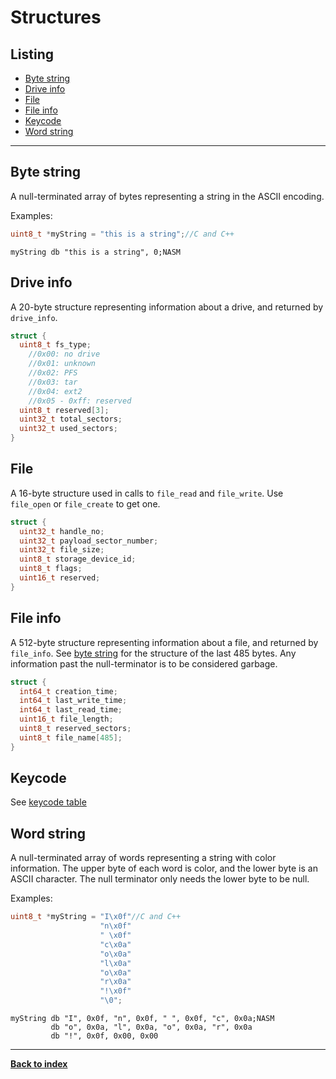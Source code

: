 # Structures
## Listing
* [Byte string](#byte-string)
* [Drive info](#drive-info)
* [File](#file)
* [File info](#file-info)
* [Keycode](#keycode)
* [Word string](#word-string)

---
## Byte string
A null-terminated array of bytes representing a string in the ASCII encoding.

Examples:  
```C
uint8_t *myString = "this is a string";//C and C++
```
```Assembly
myString db "this is a string", 0;NASM
```

## Drive info
A 20-byte structure representing information about a drive, and returned by `drive_info`.
```C
struct {
  uint8_t fs_type;
    //0x00: no drive
    //0x01: unknown
    //0x02: PFS
    //0x03: tar
    //0x04: ext2
    //0x05 - 0xff: reserved
  uint8_t reserved[3];
  uint32_t total_sectors;
  uint32_t used_sectors;
}
```

## File
A 16-byte structure used in calls to `file_read` and `file_write`.  Use `file_open` or `file_create` to get one.
```C
struct {
  uint32_t handle_no;
  uint32_t payload_sector_number;
  uint32_t file_size;
  uint8_t storage_device_id;
  uint8_t flags;
  uint16_t reserved;
}
```

## File info
A 512-byte structure representing information about a file, and returned by `file_info`.  See [byte string](#byte-string) for the structure of the last 485 bytes.  Any information past the null-terminator is to be considered garbage.
```C
struct {
  int64_t creation_time;
  int64_t last_write_time;
  int64_t last_read_time;
  uint16_t file_length;
  uint8_t reserved_sectors;
  uint8_t file_name[485];
}
```

## Keycode
See [keycode table](../contributors/keycodes.txt)

## Word string
A null-terminated array of words representing a string with color information.  The upper byte of each word is color, and the lower byte is an ASCII character.  The null terminator only needs the lower byte to be null.

Examples:
```C
uint8_t *myString = "I\x0f"//C and C++
                    "n\x0f"
                    " \x0f"
                    "c\x0a"
                    "o\x0a"
                    "l\x0a"
                    "o\x0a"
                    "r\x0a"
                    "!\x0f"
                    "\0";
```
```Assembly
myString db "I", 0x0f, "n", 0x0f, " ", 0x0f, "c", 0x0a;NASM
         db "o", 0x0a, "l", 0x0a, "o", 0x0a, "r", 0x0a
         db "!", 0x0f, 0x00, 0x00
```

---
**[Back to index](index)**
